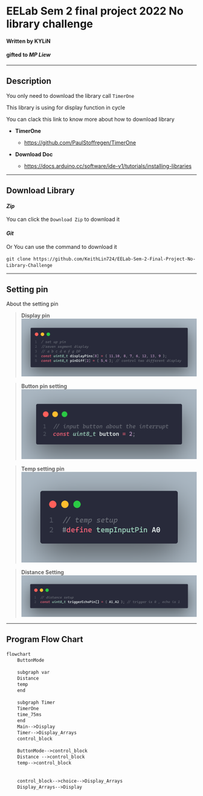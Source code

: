 # EELab Sem 2 final project 2022 No library challenge 

#### Written by **KYLiN** 
#### gifted to ***MP Liew*** 

---
## Description 
You only need to download the library call ```TimerOne```

This library is using for display function in cycle 

You can clack this link to know more about how to download library 

- **TimerOne**
  - https://github.com/PaulStoffregen/TimerOne
  
- **Download Doc**
  - https://docs.arduino.cc/software/ide-v1/tutorials/installing-libraries

---
## Download Library

#### ***Zip***

You can click the `Download Zip` to download it


#### ***Git***
Or You can use the command to download it 

`git clone https://github.com/KeithLin724/EELab-Sem-2-Final-Project-No-Library-Challenge`

---
## Setting pin 
About the setting pin 

> **Display pin**
![](/readme_img/display_change_pin.png)

> **Button pin setting**
![](/readme_img/button_setting.png)

> **Temp setting pin**
![](/readme_img/temp_setting.png)

> **Distance Setting**
![](/readme_img/TriEcho.png)

--- 
## Program Flow Chart 
```mermaid 
flowchart 
    ButtonMode
    
    subgraph var
    Distance
    temp
    end

    subgraph Timer
    TimerOne
    time_75ms
    end
    Main-->Display
    Timer-->Display_Arrays
    control_block

    ButtonMode-->control_block
    Distance -->control_block
    temp-->control_block

    
    control_block-->choice-->Display_Arrays
    Display_Arrays-->Display
```


